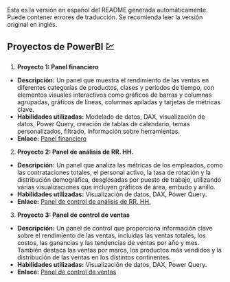 Esta es la versión en español del README generada automáticamente. Puede contener errores de traducción. Se recomienda leer la versión original en inglés.

## Proyectos de PowerBI 💹

1. **Proyecto 1: Panel financiero**
- **Descripción:** Un panel que muestra el rendimiento de las ventas en diferentes categorías de productos, clases y períodos de tiempo, con elementos visuales interactivos como gráficos de barras y columnas agrupadas, gráficos de líneas, columnas apiladas y tarjetas de métricas clave.
- **Habilidades utilizadas:** Modelado de datos, DAX, visualización de datos, Power Query, creación de tablas de calendario, temas personalizados, filtrado, información sobre herramientas.
- **Enlace:** [Panel financiero](./project1) 

2. **Proyecto 2: Panel de análisis de RR. HH.**
- **Descripción:** Un panel que analiza las métricas de los empleados, como las contrataciones totales, el personal activo, la tasa de rotación y la distribución demográfica, desglosadas por puesto de trabajo, utilizando varias visualizaciones que incluyen gráficos de área, embudo y anillo.
- **Habilidades utilizadas:** Visualización de datos, DAX, Power Query.
- **Enlace:** [Panel de control de análisis de RR. HH.](./project2) 

3. **Proyecto 3: Panel de control de ventas**
- **Descripción:** Un panel de control que proporciona información clave sobre el rendimiento de las ventas, incluidas las ventas totales, los costos, las ganancias y las tendencias de ventas por año y mes. También destaca las ventas por marca, los productos más vendidos y la distribución de las ventas en los distintos continentes.
- **Habilidades utilizadas:** Visualización de datos, DAX, Power Query.
- **Enlace:** [Panel de control de ventas](./project3)